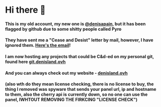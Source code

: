 # Hi there 👋
#### This is my old account, my new one is [@denisapain](https://github.com/denisapain), but it has been flagged by github due to some shitty people called Pyro
#### They have sent me a "Cease and Desist" letter by mail, however, I have ignored them. [Here's the email](https://github.com/oie1/oie1/blob/main/shittypyroc%26d.md)!
#### I am now hosting any projects that could be C&d-ed on my personal git, found here [git.denisland.ovh](https://git.denisland.ovh)
#### And you can always check out my website - [denisland.ovh](https://denisland.ovh)
#### (also wth do they mean license checking, there is no license to buy, the thing I removed was spyware that sends your panel url, ip and hostname to them, also the cherry api is currently down, so no one can use the panel, IWHTOUT REMOVING THE FIRKCING "LICENSE CHECK")
<!--
**oie1/oie1** is a ✨ _special_ ✨ repository because its `README.md` (this file) appears on your GitHub profile.

Here are some ideas to get you started:

- 🔭 I’m currently working on ...
- 🌱 I’m currently learning ...
- 👯 I’m looking to collaborate on ...
- 🤔 I’m looking for help with ...
- 💬 Ask me about ...
- 📫 How to reach me: ...
- 😄 Pronouns: ...
- ⚡ Fun fact: ...
-->
